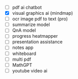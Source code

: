 - [ ] pdf ai chatbot
- [x] visual graphics ai (mindmap)
- [ ] ocr image pdf to text (pro)
- [ ] summarize model
- [ ] QnA model
- [ ] progress heatmapper
- [ ] presentation assistance
- [ ] notes app
- [ ] whiteboard
- [ ] multi pdf
- [ ] MathGPT
- [ ] youtube video ai  
